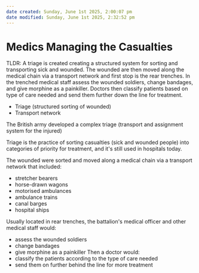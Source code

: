 ```yaml
---
date created: Sunday, June 1st 2025, 2:00:07 pm
date modified: Sunday, June 1st 2025, 2:32:52 pm
---
```


# Medics Managing the Casualties
TLDR: A triage is created creating a structured system for sorting and transporting sick and wounded. The wounded are then moved along the medical chain via a transport network and first stop is the rear trenches. In the trenched medical staff assess the wounded soldiers, change bandages, and give morphine as a painkiller. Doctors then classify patients based on type of care needed and send them further down the line for treatment.

- Triage (structured sorting of wounded)
- Transport network

The British army developed a complex triage (transport and assignment system for the injured)

Triage is the practice of sorting casualties (sick and wounded people) into categories of priority for treatment, and it's still used in hospitals today.

The wounded were sorted and moved along a medical chain via a transport network that included:
- stretcher bearers
- horse-drawn wagons
- motorised ambulances
- ambulance trains
- canal barges
- hospital ships

Usually located in rear trenches, the battalion's medical officer and other medical staff would:
- assess the wounded soldiers
- change bandages
- give morphine as a painkiller
Then a doctor would:
- classify the patients according to the type of care needed
- send them on further behind the line for more treatment
